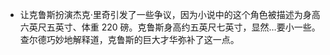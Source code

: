 * 让克鲁斯扮演杰克·里奇引发了一些争议，因为小说中的这个角色被描述为身高六英尺五英寸、体重 220 磅。克鲁斯身高约五英尺七英寸，显然…要小一些。查尔德巧妙地解释道，克鲁斯的巨大才华弥补了这一点。

